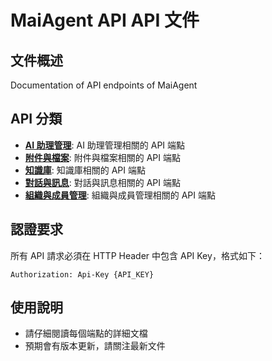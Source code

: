 # MaiAgent API API 文件

## 文件概述
Documentation of API endpoints of MaiAgent

## API 分類
- **[AI 助理管理](ai-助理管理.md)**: AI 助理管理相關的 API 端點
- **[附件與檔案](附件和檔案.md)**: 附件與檔案相關的 API 端點
- **[知識庫](知識庫.md)**: 知識庫相關的 API 端點
- **[對話與訊息](對話和訊息.md)**: 對話與訊息相關的 API 端點
- **[組織與成員管理](組織和成員管理.md)**: 組織與成員管理相關的 API 端點

## 認證要求
所有 API 請求必須在 HTTP Header 中包含 API Key，格式如下：

```
Authorization: Api-Key {API_KEY}
```

## 使用說明
- 請仔細閱讀每個端點的詳細文檔
- 預期會有版本更新，請關注最新文件
